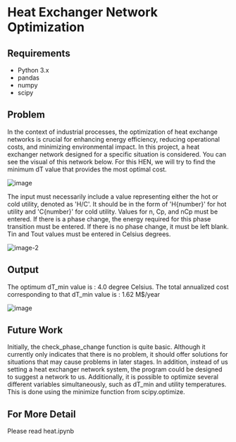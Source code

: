 # Heat Exchanger Network Optimization
## Requirements
- Python 3.x
- pandas
- numpy
- scipy

## Problem
In the context of industrial processes, the optimization of heat exchange networks is crucial for enhancing energy efficiency, reducing operational costs, and minimizing environmental impact.
In this project, a heat exchanger network designed for a specific situation is considered. You can see the visual of this network below. For this HEN, we will try to find the minimum dT value that provides the most optimal cost.

![image](https://github.com/enes-yapici/hen_optimization/assets/125216116/8e256d03-9784-4614-867a-899742034120)

The input must necessarily include a value representing either the hot or cold utility, denoted as 'H/C'. It should be in the form of 'H{number}' for hot utility and 'C{number}' for cold utility. Values for n, Cp, and nCp must be entered. If there is a phase change, the energy required for this phase transition must be entered. If there is no phase change, it must be left blank. Tin and Tout values must be entered in Celsius degrees.

![image-2](https://github.com/enes-yapici/hen_optimization/assets/125216116/8b7792c7-2e1d-4591-8d21-321bd808592e)

## Output
The optimum dT_min value is : 4.0 degree Celsius.
The total annualized cost corresponding to that dT_min value is : 1.62 M$/year

![image](https://github.com/enes-yapici/hen_optimization/assets/125216116/7527e886-cbff-42c0-b883-8ec49613e2c9)

## Future Work
Initially, the check_phase_change function is quite basic. Although it currently only indicates that there is no problem, it should offer solutions for situations that may cause problems in later stages.
In addition, instead of us setting a heat exchanger network system, the program could be designed to suggest a network to us.
Additionally, it is possible to optimize several different variables simultaneously, such as dT_min and utility temperatures. This is done using the minimize function from scipy.optimize.

## For More Detail
Please read heat.ipynb

